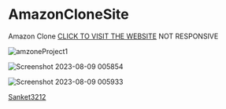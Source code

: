 # AmazonCloneSite
Amazon Clone
<a href="https://sanket3212.github.io/AmazonCloneSite/">CLICK TO VISIT THE WEBSITE</a>
NOT RESPONSIVE


![amzoneProject1](https://github.com/Sanket3212/AmazonCloneSite/assets/114338403/e0ebaf95-e051-4a77-a37d-b49cd2128520)

![Screenshot 2023-08-09 005854](https://github.com/Sanket3212/AmazonCloneSite/assets/114338403/777a8061-2922-4e5b-9a39-13c2d09935d9)

![Screenshot 2023-08-09 005933](https://github.com/Sanket3212/AmazonCloneSite/assets/114338403/49c3a99e-dd92-4bfc-9131-d143ed66e052)

<a href="www.linkedin.com/in/sanket-kumbhar-90754569059673115094"  align-item:center>Sanket3212</a>  
